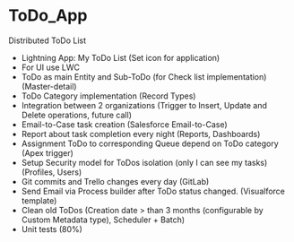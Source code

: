 # ToDo_App
Distributed ToDo List

<ul>

<li>Lightning App: My ToDo List (Set icon for application)</li>

<li>For UI use LWC</li>

<li>ToDo as main Entity and Sub-ToDo (for Check list implementation) (Master-detail)</li>

<li>ToDo Category implementation (Record Types)</li>

<li>Integration between 2 organizations (Trigger to Insert, Update and Delete operations, future call)</li>

<li>Email-to-Case task creation (Salesforce Email-to-Case)</li>

<li>Report about task completion every night (Reports, Dashboards)</li>

<li>Assignment ToDo to corresponding Queue depend on ToDo category (Apex trigger)</li>

<li>Setup Security model for ToDos isolation (only I can see my tasks) (Profiles, Users)</li>

<li>Git commits and Trello changes every day (GitLab)</li>

<li>Send Email via Process builder after ToDo status changed. (Visualforce template)</li>

<li>Clean old ToDos (Creation date > than 3 months (configurable by Custom Metadata type), Scheduler + Batch)</li>

<li>Unit tests (80%)</li>

</ul>
